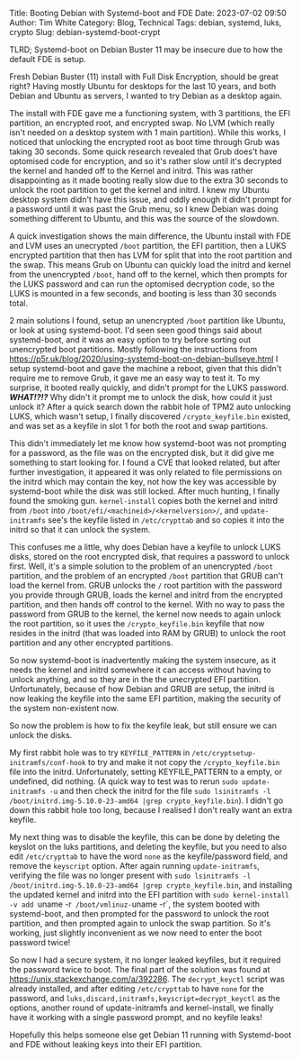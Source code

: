 Title: Booting Debian with Systemd-boot and FDE
Date: 2023-07-02 09:50
Author: Tim White
Category: Blog, Technical
Tags: debian, systemd, luks, crypto
Slug: debian-systemd-boot-crypt

TLRD; Systemd-boot on Debian Buster 11 may be insecure due to how the default FDE is setup.

Fresh Debian Buster (11) install with Full Disk Encryption, should be great right? Having mostly Ubuntu for desktops for the last 10 years, and both Debian and Ubuntu as servers, I wanted to try Debian as a desktop again.

The install with FDE gave me a functioning system, with 3 partitions, the EFI partition, an encrypted root, and encrypted swap. No LVM (which really isn't needed on a desktop system with 1 main partition). While this works, I noticed that unlocking the encrypted root as boot time through Grub was taking 30 seconds. Some quick research revealed that Grub does't have optomised code for encryption, and so it's rather slow until it's decrypted the kernel and handed off to the Kernel and initrd. This was rather disappointing as it made booting really slow due to the extra 30 seconds to unlock the root partition to get the kernel and initrd. I knew my Ubuntu desktop system didn't have this issue, and oddly enough it didn't prompt for a password until it was past the Grub menu, so I knew Debian was doing something different to Ubuntu, and this was the source of the slowdown.

A quick investigation shows the main difference, the Ubuntu install with FDE and LVM uses an unecrypted `/boot` partition, the EFI partition, then a LUKS encrypted partition that then has LVM for split that into the root partition and the swap. This means Grub on Ubuntu can quickly load the initrd and kernel from the unencrypted `/boot`, hand off to the kernel, which then prompts for the LUKS password and can run the optomised decryption code, so the LUKS is mounted in a few seconds, and booting is less than 30 seconds total.

2 main solutions I found, setup an unencrypted `/boot` partition like Ubuntu, or look at using systemd-boot. I'd seen seen good things said about systemd-boot, and it was an easy option to try before sorting out unencrypted boot partitions. Mostly following the instructions from https://p5r.uk/blog/2020/using-systemd-boot-on-debian-bullseye.html I setup systemd-boot and gave the machine a reboot, given that this didn't require me to remove Grub, it gave me an easy way to test it. To my surprise, it booted really quickly, and didn't prompt for the LUKS password. ***WHAT!?!?*** Why didn't it prompt me to unlock the disk, how could it just unlock it? After a quick search down the rabbit hole of TPM2 auto unlocking LUKS, which wasn't setup, I finally discovered `/crypto_keyfile.bin` existed, and was set as a keyfile in slot 1 for both the root and swap partitions.

This didn't immediately let me know how systemd-boot was not prompting for a password, as the file was on the encrypted disk, but it did give me something to start looking for. I found a CVE that looked related, but after further investigation, it appeared it was only related to file permissions on the initrd which may contain the key, not how the key was accessible by systemd-boot while the disk was still locked. After much hunting, I finally found the smoking gun. `kernel-install` copies both the kernel and initrd from `/boot` into `/boot/efi/<machineid>/<kernelversion>/`, and `update-initramfs` see's the keyfile listed in `/etc/crypttab` and so copies it into the initrd so that it can unlock the system.

This confuses me a little, why does Debian have a keyfile to unlock LUKS disks, stored on the root encrypted disk, that requires a password to unlock first. Well, it's a simple solution to the problem of an unencrypted `/boot` partition, and the problem of an encrypted `/boot` partition that GRUB can't load the kernel from. GRUB unlocks the `/` root partition with the password you provide through GRUB, loads the kernel and initrd from the encrypted partition, and then hands off control to the kernel. With no way to pass the password from GRUB to the kernel, the kernel now needs to again unlock the root partition, so it uses the `/crypto_keyfile.bin` keyfile that now resides in the initrd (that was loaded into RAM by GRUB) to unlock the root partition and any other encrypted partitions.

So now systemd-boot is inadvertently making the system insecure, as it needs the kernel and initrd somewhere it can access without having to unlock anything, and so they are in the the unecrypted EFI partition. Unfortunately, because of how Debian and GRUB are setup, the initrd is now leaking the keyfile into the same EFI partition, making the security of the system non-existent now.

So now the problem is how to fix the keyfile leak, but still ensure we can unlock the disks.

My first rabbit hole was to try `KEYFILE_PATTERN` in `/etc/cryptsetup-initramfs/conf-hook` to try and make it not copy the `/crypto_keyfile.bin` file into the initrd. Unfortunately, setting KEYFILE_PATTERN to a empty, or undefined, did nothing. (A quick way to test was to rerun `sudo update-initramfs -u` and then check the initrd for the file `sudo lsinitramfs -l /boot/initrd.img-5.10.0-23-amd64 |grep crypto_keyfile.bin`). I didn't go down this rabbit hole too long, because I realised I don't really want an extra keyfile.

My next thing was to disable the keyfile, this can be done by deleting the keyslot on the luks partitions, and deleting the keyfile, but you need to also edit `/etc/crypttab` to have the word `none` as the keyfile/password field, and remove the `keyscript` option. After again running `update-initramfs`, verifying the file was no longer present with `sudo lsinitramfs -l /boot/initrd.img-5.10.0-23-amd64 |grep crypto_keyfile.bin`, and installing the updated kernel and initrd into the EFI partition with `sudo kernel-install -v add `uname -r` /boot/vmlinuz-`uname -r`, the system booted with systemd-boot, and then prompted for the password to unlock the root partition, and then prompted again to unlock the swap partition. So it's working, just slightly inconvenient as we now need to enter the boot password twice!

So now I had a secure system, it no longer leaked keyfiles, but it required the password twice to boot. The final part of the solution was found at https://unix.stackexchange.com/a/392286. The `decrypt_keyctl` script was already installed, and after editing `/etc/crypttab` to have `none` for the password, and `luks,discard,initramfs,keyscript=decrypt_keyctl` as the options, another round of update-initramfs and kernel-install, we finally have it working with a single password prompt, and no keyfile leaks!

Hopefully this helps someone else get Debian 11 running with Systemd-boot and FDE without leaking keys into their EFI partition.
